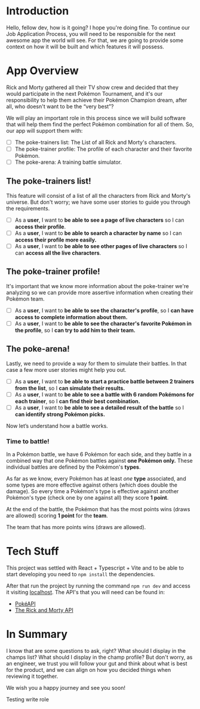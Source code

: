 # Introduction

Hello, fellow dev, how is it going? I hope you're doing fine. To continue our Job Application Process, you will need to be responsible for the next awesome app the world will see. For that, we are going to provide some context on how it will be built and which features it will possess.

# App Overview

Rick and Morty gathered all their TV show crew and decided that they would participate in the next Pokémon Tournament, and it's our responsibility to help them achieve their Pokémon Champion dream, after all, who doesn't want to be the “very best”?

We will play an important role in this process since we will build software that will help them find the perfect Pokémon combination for all of them. So, our app will support them with:

- [ ] The poke-trainers list: The List of all Rick and Morty's characters.
- [ ] The poke-trainer profile: The profile of each character and their favorite Pokémon.
- [ ] The poke-arena: A training battle simulator.

## The poke-trainers list!

This feature will consist of a list of all the characters from Rick and Morty's universe. But don't worry; we have some user stories to guide you through the requirements.

- [ ] As a **user**, I want to **be able to see a page of live characters** so I can **access their profile**.
- [ ] As a **user**, I want to **be able to search a character by name** so I can **access their profile more easily.**
- [ ] As a **user**, I want to **be able to see other pages of live characters** so I can **access all the live characters**.

## The poke-trainer profile!

It's important that we know more information about the poke-trainer we're analyzing so we can provide more assertive information when creating their Pokémon team.

- [ ] As a **user**, I want to **be able to see the character's profile**, so I **can have access to complete information about them.**
- [ ] As a **user**, I want to **be able to see the character's favorite Pokémon in the profile**, so I **can try to add him to their team.**

## The poke-arena!

Lastly, we need to provide a way for them to simulate their battles. In that case a few more user stories might help you out.

- [ ] As a **user**, I want to **be able to start a practice battle between 2 trainers from the list**, so I **can simulate their results.**
- [ ] As a **user**, I want to **be able to see a battle with 6 random Pokémons for each trainer**, so I **can find their best combination.**
- [ ] As a **user**, I want to **be able to see a detailed result of the battle** so I **can identify strong Pokémon picks.**

Now let’s understand how a battle works.

### Time to battle!

In a Pokémon battle, we have 6 Pokémon for each side, and they battle in a combined way that one Pokémon battles against **one Pokémon only.** These individual battles are defined by the Pokémon's **types**.

As far as we know, every Pokémon has at least _one_ **type** associated, and some types are more effective against others (which does double the damage). So every time a Pokémon's type is effective against another Pokémon's type (check one by one against all) they score **1 point**.

At the end of the battle, the Pokémon that has the most points wins (draws are allowed) scoring **1 point** for the **team**.

The team that has more points wins (draws are allowed).

# Tech Stuff

This project was settled with React + Typescript + Vite and to be able to start developing you need to `npm install` the dependencies.

After that run the project by running the command `npm run dev` and access it visiting [localhost](http:localhost:5173).
The API's that you will need can be found in:

- [PokéAPI](https://pokeapi.co/)
- [The Rick and Morty API](https://rickandmortyapi.com/)

# In Summary

I know that are some questions to ask, right? What should I display in the champs list? What should I display in the champ profile? But don't worry, as an engineer, we trust you will follow your gut and think about what is best for the product, and we can align on how you decided things when reviewing it together.

We wish you a happy journey and see you soon!

Testing write role
